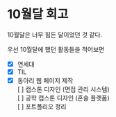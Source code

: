 # 10월달 회고

10월달은 너무 힘든 달이었던 것 같다.

우선 10월달에 했던 활동들을 적어보면

* [x] 연세대  
* [x] TIL  
* [x] 동아리 웹 페이지 제작  
[ ] 캡스톤 디자인 (면접 관리 시스템)  
[ ] 공학 캡스톤 디자인 (혼술 플랫폼)  
[ ] 포트폴리오 정리
